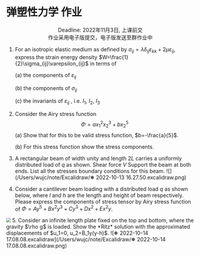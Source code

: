 # 弹塑性力学 作业

<center>Deadline: 2022年11月3日, 上课前交</center>

<center>作业采用电子版提交，电子版发送至群作业中</center>

1. For an isotropic elastic medium as defined by $\sigma_{ij}=\lambda\delta_{ij}\varepsilon_{kk}+2\mu\varepsilon_{ij}$, express the strain energy density $W=\frac{1}{2}\sigma_{ij}\varepsilon_{ij}$ in terms of

    (a) the components of $\varepsilon_{ij}$

    (b) the components of $\sigma_{ij}$

    (c) the invariants of $\varepsilon_{ij}$ , i.e. $I_1$, $I_2$, $I_3$

2. Consider the Airy stress function
    $$
    \Phi=ax_1^2x_2^3 + bx_2^5
    $$
    (a) Show that for this to be valid stress function, $b=-\frac{a}{5}$.

    (b) For this stress function show the stress components.

3. A rectangular beam of width unity and length $2L$ carries a uniformly distributed load of $q$ as shown. Shear force $V$ Support the beam at both ends. List all the stresses boundary conditions for this beam.
    ![](/Users/wujc/note/Excalidraw/❅ 2022-10-13 16.27.50.excalidraw.png)

4. Consider a cantilever beam loading with a distributed load $q$ as shown below, where $l$ and $h$ are the length and height of beam respectively. Please express the components of stress tensor by Airy stress function of $\Phi = Ay^5+Bx^2y^3+Cy^3+Dx^2+Ex^2y$.
<img src="/Users/wujc/note/Excalidraw/❅ 2022-10-14 17.03.48.excalidraw.png" style="zoom:75%;" />
5. Consider an infinite length plate fixed on the top and bottom, where the gravity $\rho g$ is loaded. Show the *Ritz* solution with the approximated displacements of $u_1=0, u_2=B_1y(y-h)$.
![❅ 2022-10-14 17.08.08.excalidraw](/Users/wujc/note/Excalidraw/❅ 2022-10-14 17.08.08.excalidraw.png)